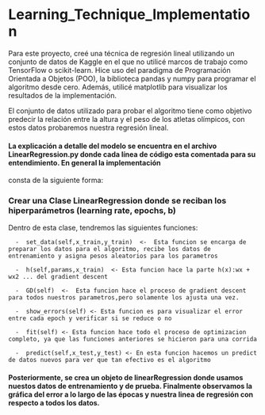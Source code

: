 # Learning_Technique_Implementation

Para este proyecto, creé una técnica de regresión lineal utilizando un conjunto de datos de Kaggle en el que no utilicé marcos de trabajo como TensorFlow o scikit-learn.
Hice uso del paradigma de Programación Orientada a Objetos (POO), la biblioteca pandas y numpy para programar el algoritmo desde cero. Además, utilicé matplotlib para visualizar
los resultados de la implementación.

El conjunto de datos utilizado para probar el algoritmo tiene como objetivo predecir la relación entre la altura y el peso de los atletas olímpicos, con estos datos probaremos
nuestra regresión lineal. 

#### La explicación a detalle del modelo se encuentra en el archivo LinearRegression.py donde cada línea de código esta comentada para su entendimiento. En general la implementación
consta de la siguiente forma:

 ### Crear una Clase LinearRegression donde se reciban los hiperparámetros (learning rate, epochs, b)

  Dentro de esta clase, tendremos las siguientes funciones:
  
      -  set_data(self,x_train,y_train)  <-  Esta funcion se encarga de preparar los datos para el algoritmo, recibe los datos de entrenamiento y asigna pesos aleatorios para los parametros
      
      -  h(self,params,x_train)  <- Esta funcion hace la parte h(x):wx + wx2 ... del gradient descent 
      
      -  GD(self)  <-  Esta funcion hace el proceso de gradient descent para todos nuestros parametros,pero solamente los ajusta una vez.
      
      -  show_errors(self) <- Esta funcion es para visualizar el error entre cada epoch y verificar si se reduce o no
      
      -  fit(self) <- Esta funcion hace todo el proceso de optimizacion completo, ya que las funciones anteriores se hicieron para una corrida
      
      -  predict(self,x_test,y_test) <- En esta funcion hacemos un predict de datos nuevos para ver que tan efectivo es el algoritmo

  #### Posteriormente, se crea un objeto de linearRegression donde usamos nuestos datos de entrenamiento y de prueba. Finalmente observamos la gráfica del error a lo largo de las épocas y nuestra linea de regresión con respecto a todos los datos. 
